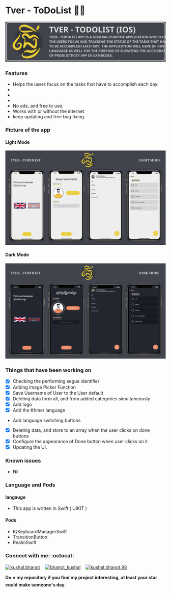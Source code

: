 # Tver - ToDoList ✌🏼

![Luna headline](https://github.com/VatanaChhorn/Tver-ToDoList/blob/main/Mockup/Banner.svg)

### Features 

- Helps the users focus on the tasks that have to accomplish each day.
- 
-
-
- No ads, and free to use. 
- Works with or without the internet 
- keep updating and free bug fixing.

### Picture of the app 

<h4> Light Mode </h4> 

![First Mockup](https://github.com/VatanaChhorn/Tver-ToDoList/blob/main/Mockup/First%20Mockup.png)

<h4> Dark Mode </h4> 

![Second Mockup](https://github.com/VatanaChhorn/Tver-ToDoList/blob/main/Mockup/Second%20Mockup.png)

<h3> Things that have been working on </h3> 

-  [x] Checking the performing segue identifier 
-  [x] Adding Image Picker Function 
-  [x] Save Username of User to the User default 
-  [x] Deleting data form all, and from added categories simultaneously 
-  [x] Add logo 
- [x] Add the Khmer language 
- Add language switching buttons 
-  [x] Deleting data, and store to an array when the user clicks on done buttons 
-  [x] Configure the appearance of Done button when user clicks on it 
-  [x] Updating the UI.

<h3> Known issues </h3> 

- Nil  

### Language and Pods 

<h4> langauge </h4> 

- This app is written in Swift ( UIKIT )

<h4> Pods </h4> 

- IQKeyboardManagerSwift
- TransitionButton
- RealmSwift

### Connect with me: :octocat:

<p align="left">
<a href="https://www.instagram.com/vatana.chhorn/" target="blank"><img align="center" src="https://cdn.jsdelivr.net/npm/simple-icons@3.0.1/icons/instagram.svg" alt="kushal.bhanot" height="40" width="40" /></a> &nbsp;&nbsp;
<a href="https://twitter.com/vatana_chhorn" target="blank"><img align="center" src="https://cdn.jsdelivr.net/npm/simple-icons@3.0.1/icons/twitter.svg" alt="bhanot_kushal" height="40" width="40" /></a> &nbsp;&nbsp;
<a href="https://www.facebook.com/vatan4c" target="blank"><img align="center" src="https://cdn.jsdelivr.net/npm/simple-icons@3.0.1/icons/facebook.svg" alt="kushal.bhanot.98" height="40" width="40" /></a> &nbsp;&nbsp;
</p>

**Do ⭐ my repository if you find my project interesting, at least your star could make someone's day.**  
